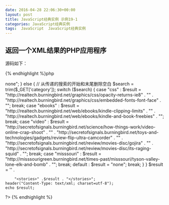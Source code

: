 ```yaml
---
date: 2016-04-28 22:06:30+00:00
layout: post
title: JavaScript经典实例 示例19-1
categories: JavaScript经典实例
tags:  JavaScript  JavaScript经典实例
---
```

返回一个XML结果的PHP应用程序
----------------

源码如下：

{% endhighlight %}php
<?php
    // 如果没有传递搜索字符串，那么，我们不能搜索
    if (empty($_GET['category'])) {
        $result = "<story><url>none</url><title>No Category Sent</title></story>";
    } else {
        // 从传递的搜索的开始和末尾删除空白
        $search = trim($_GET['category']);
        switch ($search) {
            case "css" :
                $result = "<story><url>http://realtech.burningbird.net/graphics/css/opacity-returns-ie8</url>" .
                    "<title>Opacity returns to IE8</title></story>" .
                    "<story><url>http://realtech.burningbird.net/graphics/css/embedded-fonts-font-face</url>" .
                    "<title>Embedded Fonts with Font Face</title></story>";
                break;
            case "ebooks" :
                $result = "<story><url>http://realtech.burningbird.net/web/ebooks/kindle-clipping-limits</url>" .
                    "<title>Kindle Clipping Limits</title></story>" .
                    "<story><url>http://realtech.burningbird.net/web/ebooks/kindle-and-book-freebies</url>" .
                    "<title>Kindle and Book Freebies</title></story>";
                break;
            case "video" :
                $result = "<story><url>http://secretofsignals.burningbird.net/science/how-things-work/video-online-crap-shoot</url>" .
                    "<title>The Video Online Crap Shoot</title></story>" .
                    "<story><url>http://secretofsignals.burningbird.net/toys-and-technologies/gadgets/review-flip-ultra-camcorder</url>" .
                    "<title>Review of the Flip Ultra Camcorder</title></story>" .
                    "<story><url>http://secretofsignals.burningbird.net/review/movies-disc/gojira</url>" .
                    "<title>Gojira</title></story>" .
                    "<story><url>http://secretofsignals.burningbird.net/review/movies-disc/its-raging-squid</url>" .
                    "<title>It's a Raging Squid</title></story>";
                break;
            case "misssouri" :
                $result = "<story><url>http://misssourigreen.burningbird.net/times-past/misssouri/tyson-valley-lone-elk-and-bomb</url>" .
                    "<title>Tyson Vally, a Lone Elk, and a Bomb</title></story>";
                break;
            default :
                $result = "<story><url>none</url><title>No Stories Found</title></story>";
                break;
        }
    }
    $result = '<?xml version="1.0" encoding="UTF-8" ?>' .
        "<stories>" .$result . "</stories>";
    header("Content-Type: text/xml; charset=utf-8");
    echo $result;
?>
{% endhighlight %}
